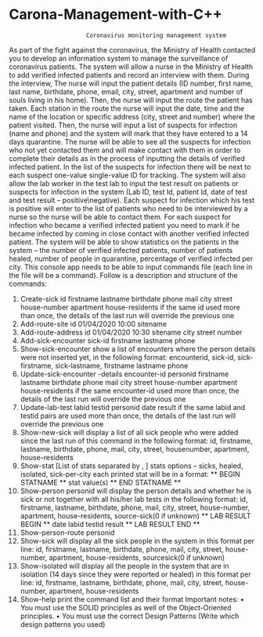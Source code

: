 # Carona-Management-with-C++
                          Coronavirus monitoring management system
As part of the fight against the coronavirus, the Ministry of Health contacted you to
develop an information system to manage the surveillance of coronavirus patients.
The system will allow a nurse in the Ministry of Health to add verified infected
patients and record an interview with them. During the interview, The nurse will input
the patient details (ID number, first name, last name, birthdate, phone, email, city,
street, apartment and number of souls living in his home).
Then, the nurse will input the route the patient has taken. Each station in the route
the nurse will input the date, time and the name of the location or specific address
(city, street and number) where the patient visited.
Then, the nurse will input a list of suspects for infection (name and phone) and the
system will mark that they have entered to a 14 days quarantine.
The nurse will be able to see all the suspects for infection who not yet contacted
them and will make contact with them in order to complete their details as in the
process of inputting the details of verified infected patient.
In the list of the suspects for infection there will be next to each suspect one-value
single-value ID for tracking.
The system will also allow the lab worker in the test lab to input the test result on
patients or suspects for infection in the system (Lab ID, test Id, patient Id, date of test
and test result – positive\negative).
Each suspect for infection which his test is positive will enter to the list of patients
who need to be interviewed by a nurse so the nurse will be able to contact them.
For each suspect for infection who became a verified infected patient you need to
mark if he became infected by coming in close contact with another verified infected
patient.
The system will be able to show statistics on the patients in the system – the number
of verified infected patients, number of patients healed, number of people in
quarantine, percentage of verified infected per city.
This console app needs to be able to input commands file (each line in the file will be
a command).
Follow is a description and structure of the commands:
1. Create-sick id firstname lastname birthdate phone mail city street
house-number apartment house-residents if the same id used more than
once, the details of the last run will override the previous one
2. Add-route-site id 01/04/2020 10:00 sitename
3. Add-route-address id 01/04/2020 10:30 sitename city street number
4. Add-sick-encounter sick-id firstname lastname phone
5. Show-sick-encounter show a list of encounters where the person
details were not inserted yet, in the following format: encounterid, sick-id, sick-firstname, sick-lastname, firstname lastname phone
6. Update-sick-encounter -details encounter-id personid firstname
lastname birthdate phone mail city street house-number apartment
house-residents if the same encounter-id used more than once, the
details of the last run will override the previous one
7. Update-lab-test labid testid personid date result if the same labid
and testid pairs are used more than once, the details of the last
run will override the previous one
8. Show-new-sick will display a list of all sick people who were added
since the last run of this command in the following format: id,
firstname, lastname, birthdate, phone, mail, city, street, housenumber, apartment, house-residents
9. Show-stat [List of stats separated by , ] stats options – sicks,
healed, isolated, sick-per-city each printed stat will be in a
format:
** BEGIN STATNAME **
stat value(s)
** END STATNAME **
10. Show-person personid will display the person details and whether he
is sick or not together with all his/her lab tests in the following
format: id, firstname, lastname, birthdate, phone, mail, city,
street, house-number, apartment, house-residents, source-sick(0 if
unknown)
** LAB RESULT BEGIN **
date labid testid result
** LAB RESULT END **
11. Show-person-route personid
12. Show-sick will display all the sick people in the system in this
format per line: id, firstname, lastname, birthdate, phone, mail,
city, street, house-number, apartment, house-residents, sourcesick(0 if unknown)
13. Show-isolated will display all the people in the system that are in
isolation (14 days since they were reported or healed) in this
format per line: id, firstname, lastname, birthdate, phone, mail,
city, street, house-number, apartment, house-residents
14. Show-help print the command list and their format
Important notes:
• You must use the SOLID principles as well of the Object-Oriented principles.
• You must use the correct Design Patterns (Write which design patterns you
used)
